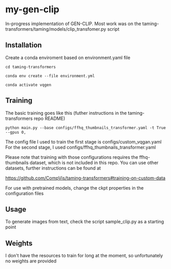 # my-gen-clip

In-progress implementation of GEN-CLIP. Most work was on the taming-transformers/taming/models/clip_transfomer.py script

## Installation

Create a conda enviroment based on environment.yaml file

`cd taming-transformers`

`conda env create --file environment.yml`

`conda activate vqgen`

## Training

The basic training goes like this (futher instructions in the taming-transformers repo README)

`python main.py --base configs/ffhq_thumbnails_transformer.yaml -t True --gpus 0,`

The config file I used to train the first stage is configs/custom_vqgan.yaml For the second stage, I used configs/ffhq_thumbnails_transformer.yaml

Please note that training with those configurations requires the ffhq-thumbnails dataset, which is not included in this repo. You can use other datasets, further instructions can be found at 

https://github.com/CompVis/taming-transformers#training-on-custom-data

For use with pretrained models, change the ckpt properties in the configuration files

## Usage

To generate images from text, check the script sample_clip.py as a starting point

## Weights

I don't have the resources to train for long at the moment, so unfortunately no weights are provided
